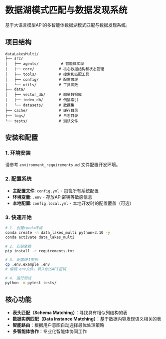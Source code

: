 # 数据湖模式匹配与数据发现系统

基于大语言模型API的多智能体数据湖模式匹配与数据发现系统。

## 项目结构

```
dataLakesMulti/
├── src/
│   ├── agents/          # 智能体实现
│   ├── core/           # 核心数据结构和状态管理
│   ├── tools/          # 搜索和匹配工具
│   ├── config/         # 配置管理
│   └── utils/          # 工具函数
├── data/
│   ├── vector_db/      # 向量数据库
│   ├── index_db/       # 倒排索引
│   └── datasets/       # 数据集
├── cache/              # 缓存目录
├── logs/               # 日志目录
└── tests/              # 测试文件
```

## 安装和配置

### 1. 环境安装
请参考 `environment_requirements.md` 文件配置开发环境。

### 2. 配置系统
- **主配置文件**: `config.yml` - 包含所有系统配置
- **环境变量**: `.env` - 存放API密钥等敏感信息
- **本地配置**: `config.local.yml` - 本地开发时的配置覆盖（可选）

### 3. 快速开始
```bash
# 1. 创建conda环境
conda create -n data_lakes_multi python=3.10 -y
conda activate data_lakes_multi

# 2. 安装依赖
pip install -r requirements.txt

# 3. 配置API密钥
cp .env.example .env
# 编辑.env文件，填入你的API密钥

# 4. 运行测试
python -m pytest tests/
```

## 核心功能

- **表头匹配（Schema Matching）**：寻找具有相似列结构的表
- **数据实例匹配（Data Instance Matching）**：基于数据内容发现语义相关的表
- **智能路由**：根据用户意图自动选择最优处理策略
- **多智能体协作**：专业化智能体协同工作